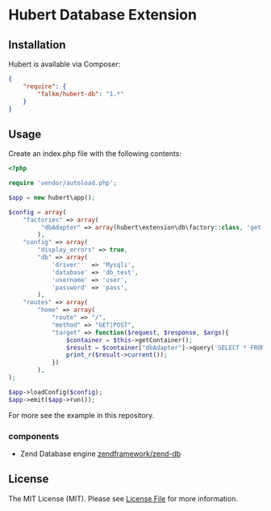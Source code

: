 Hubert Database Extension
======

## Installation

Hubert is available via Composer:

```json
{
    "require": {
        "falkm/hubert-db": "1.*"
    }
}
```

## Usage

Create an index.php file with the following contents:

```php
<?php

require 'vendor/autoload.php';

$app = new hubert\app();

$config = array(
    "factories" => array(
         "dbAdapter" => array(hubert\extension\db\factory::class, 'get')
        ),
    "config" => array(
        "display_errors" => true,
        "db" => array(
            'driver'   => 'Mysqli',
            'database' => 'db_test',
            'username' => 'user',
            'password' => 'pass',
        ),
    "routes" => array(
        "home" => array(
            "route" => "/", 
            "method" => "GET|POST", 
            "target" => function($request, $response, $args){
                $container = $this->getContainer();    
                $result = $container["dbAdapter"]->query('SELECT * FROM `db_test` WHERE `id` = ?', [1]);
                print_r($result->current());
            })
        ),
);

$app->loadConfig($config);
$app->emit($app->run());
```

For more see the example in this repository.

### components

- Zend Database engine [zendframework/zend-db](https://docs.zendframework.com/zend-db/)

## License

The MIT License (MIT). Please see [License File](https://github.com/falkmueller/hubert/blob/master/LICENSE) for more information.